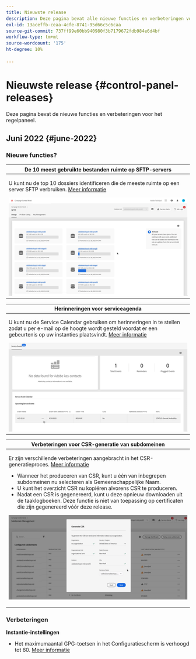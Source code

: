 ```yaml
---
title: Nieuwste release
description: Deze pagina bevat alle nieuwe functies en verbeteringen voor het Configuratiescherm
exl-id: 13aceffb-ceaa-4cfe-8741-95d66c5c6caa
source-git-commit: 737ff99e60bb940980f3b7179672fdb984e6d4bf
workflow-type: tm+mt
source-wordcount: '175'
ht-degree: 10%

---
```


# Nieuwste release {#control-panel-releases}

Deze pagina bevat de nieuwe functies en verbeteringen voor het regelpaneel.

## Juni 2022 {#june-2022}

### Nieuwe functies?

<table>
<thead>
<tr>
<th><strong>De 10 meest gebruikte bestanden ruimte op SFTP-servers</strong><br/></th>
</tr>
</thead>
<tbody>
<tr>
<td>
<p>U kunt nu de top 10 dossiers identificeren die de meeste ruimte op een server SFTP verbruiken. <a href="../sftp/using/sftp-storage-management.md">Meer informatie</a></p>
<img src="../assets/do-not-localize/sftp.gif"/>
</td>
</tr>
</tbody>
</table>

<table>
<thead>
<tr>
<th><strong>Herinneringen voor serviceagenda</strong><br/></th>
</tr>
</thead>
<tbody>
<tr>
<td>
<p>U kunt nu de Service Calendar gebruiken om herinneringen in te stellen zodat u per e-mail op de hoogte wordt gesteld voordat er een gebeurtenis op uw instanties plaatsvindt. <a href="../service-events/service-events.md">Meer informatie</a></p>
<img src="../assets/do-not-localize/reminders.gif"/>
</td>
</tr>
</tbody>
</table>

<table>
<thead>
<tr>
<th><strong>Verbeteringen voor CSR-generatie van subdomeinen</strong><br/></th>
</tr>
</thead>
<tbody>
<tr>
<td>
<p>Er zijn verschillende verbeteringen aangebracht in het CSR-generatieproces. <a href="../subdomains-certificates/using/renewing-subdomain-certificate.md">Meer informatie</a></p><ul><li>Wanneer het produceren van CSR, kunt u één van inbegrepen subdomeinen nu selecteren als Gemeenschappelijke Naam.</li><li>U kunt het overzicht CSR nu kopiëren alvorens CSR te produceren.</li><li>Nadat een CSR is gegenereerd, kunt u deze opnieuw downloaden uit de taaklogboeken. Deze functie is niet van toepassing op certificaten die zijn gegenereerd vóór deze release.</li></ul><p>
<img src="../assets/do-not-localize/CSR.gif"/>
</td>
</tr>
</tbody>
</table>

### Verbeteringen

**Instantie-instellingen**

* Het maximumaantal GPG-toetsen in het Configuratiescherm is verhoogd tot 60. [Meer informatie](../instances-settings/using/gpg-keys-management.md)

